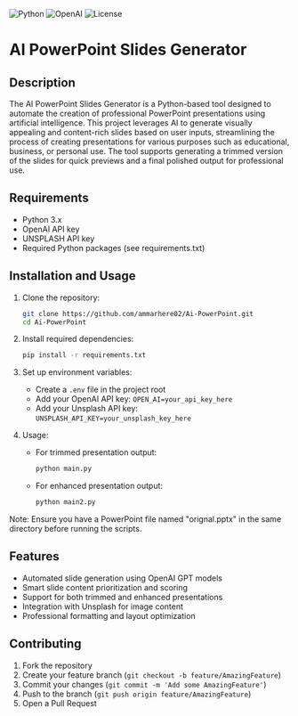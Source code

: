 ![Python](https://img.shields.io/badge/Python-3.x-blue.svg)
![OpenAI](https://img.shields.io/badge/OpenAI-API-green.svg)
![License](https://img.shields.io/badge/License-MIT-yellow.svg)

# AI PowerPoint Slides Generator

## Description

The AI PowerPoint Slides Generator is a Python-based tool designed to automate the creation of professional PowerPoint
presentations using artificial intelligence. This project leverages AI to generate visually appealing and content-rich
slides based on user inputs, streamlining the process of creating presentations for various purposes such as
educational, business, or personal use. The tool supports generating a trimmed version of the slides for quick previews
and a final polished output for professional use.

## Requirements

- Python 3.x
- OpenAI API key
- UNSPLASH API key
- Required Python packages (see requirements.txt)

## Installation and Usage

1. Clone the repository:
   ```bash
   git clone https://github.com/ammarhere02/Ai-PowerPoint.git
   cd Ai-PowerPoint
   ```

2. Install required dependencies:
   ```bash
   pip install -r requirements.txt
   ```

3. Set up environment variables:
    - Create a `.env` file in the project root
    - Add your OpenAI API key: `OPEN_AI=your_api_key_here`
    - Add your Unsplash API key: `UNSPLASH_API_KEY=your_unsplash_key_here`

4. Usage:
    - For trimmed presentation output:
      ```bash
      python main.py
      ```
    - For enhanced presentation output:
      ```bash
      python main2.py
      ```

Note: Ensure you have a PowerPoint file named "orignal.pptx" in the same directory before running the scripts.

## Features

- Automated slide generation using OpenAI GPT models
- Smart slide content prioritization and scoring
- Support for both trimmed and enhanced presentations
- Integration with Unsplash for image content
- Professional formatting and layout optimization

## Contributing

1. Fork the repository
2. Create your feature branch (`git checkout -b feature/AmazingFeature`)
3. Commit your changes (`git commit -m 'Add some AmazingFeature'`)
4. Push to the branch (`git push origin feature/AmazingFeature`)
5. Open a Pull Request

